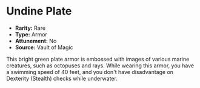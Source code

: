 # Undine Plate

- **Rarity:** Rare
- **Type:** Armor
- **Attunement:** No
- **Source:** Vault of Magic

This bright green plate armor is embossed with images of various marine creatures, such as octopuses and rays. While wearing this armor, you have a swimming speed of 40 feet, and you don't have disadvantage on Dexterity (Stealth) checks while underwater.
